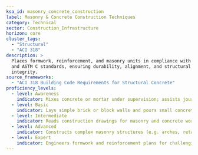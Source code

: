 ```yaml
---
ksa_id: masonry_concrete_construction
label: Masonry & Concrete Construction Techniques
category: Technical
sector: Construction_Infrastructure
horizon: core
cluster_tags:
  - "Structural"
  - "ACI 318"
description: >
  Places formwork, reinforcement, and masonry units in compliance with ACI 318
  and ASTM C standards, ensuring durability, alignment, and structural
  integrity.
source_frameworks:
  - "ACI 318 Building Code Requirements for Structural Concrete" 
proficiency_levels:  
  - level: Awareness  
    indicator: Mixes concrete or mortar under supervision; assists journeymen in basic tasks like carrying bricks and setting up forms.  
  - level: Basic  
    indicator: Lays simple brick or block walls and pours small concrete slabs following instructions; achieves basic finishing (troweling, edging) on flatwork.  
  - level: Intermediate  
    indicator: Reads construction drawings for masonry and concrete work; sets up and secures formwork, places rebar, and executes standard pours and masonry layouts with minimal supervision.  
  - level: Advanced  
    indicator: Constructs complex masonry structures (e.g. arches, retaining walls) accurately; supervises large concrete pours (foundations, multi-stage slabs), ensuring proper curing and finishing techniques are applied.  
  - level: Expert  
    indicator: Engineers formwork and reinforcement plans for challenging projects; troubleshoots material or structural issues on-site; mentors others in advanced masonry techniques and ensures all work meets code and durability requirements.  
---
```

